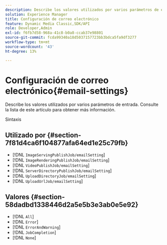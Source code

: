 ```yaml
---
description: Describe los valores utilizados por varios parámetros de entrada. Consulte la lista de este artículo para obtener más información.
solution: Experience Manager
title: Configuración de correo electrónico
feature: Dynamic Media Classic,SDK/API
role: Developer,Admin
exl-id: f6fb7d58-968a-41c8-b0a8-ccab37e98801
source-git-commit: fcda99340a18d5037157723bb3bdca5fa9df3277
workflow-type: tm+mt
source-wordcount: '43'
ht-degree: 13%

---
```


# Configuración de correo electrónico{#email-settings}

Describe los valores utilizados por varios parámetros de entrada. Consulte la lista de este artículo para obtener más información.

Sintaxis

## Utilizado por {#section-7f81d4ca6f104877afa64ed1e25c79fb}

* [!DNL `ImageServingPublishJob/emailSetting`]
* [!DNL `ImageRenderingPublishJob/emailSetting`]
* [!DNL `VideoPublishJob/emailSetting`]
* [!DNL `ServerDirectoryPublishJob/emailSetting`]
* [!DNL `UploadDirectoryJob/emailSetting`]
* [!DNL `UploadUrlJob/emailSetting`]

## Valores {#section-58dadbd1338446d2a5e5b3e3ab0e5e92}

* [!DNL `All`]
* [!DNL `Error`]
* [!DNL `ErrorAndWarning`]
* [!DNL `JobCompletion`]
* [!DNL `None`]
